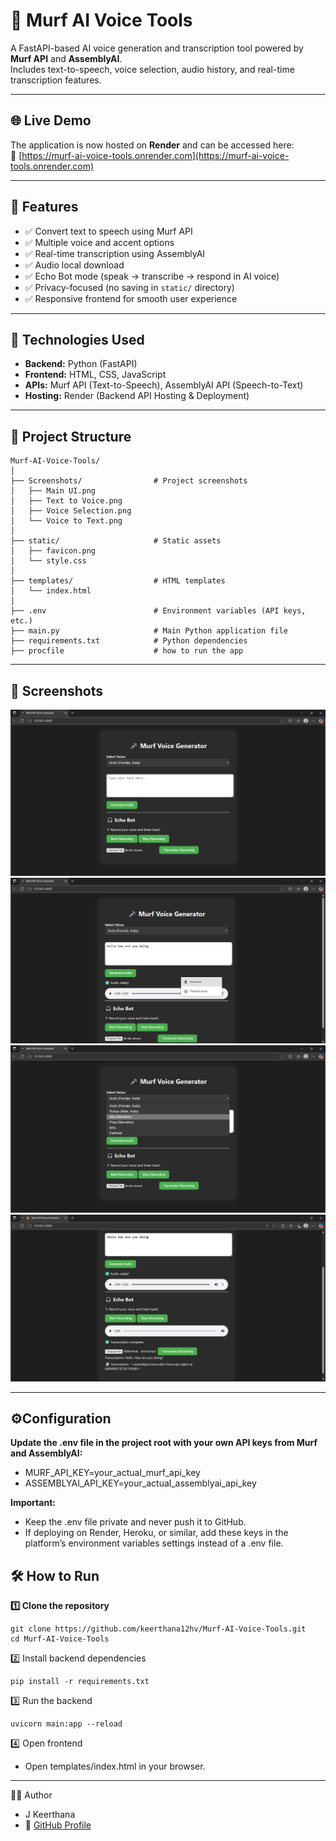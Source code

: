 # 🎤 Murf AI Voice Tools

A FastAPI-based AI voice generation and transcription tool powered by **Murf API** and **AssemblyAI**.  
Includes text-to-speech, voice selection, audio history, and real-time transcription features.

---
## 🌐 Live Demo
The application is now hosted on **Render** and can be accessed here:  
🔗 [https://murf-ai-voice-tools.onrender.com](https://murf-ai-voice-tools.onrender.com)

---

## 🚀 Features
- ✅ Convert text to speech using Murf API  
- ✅ Multiple voice and accent options  
- ✅ Real-time transcription using AssemblyAI  
- ✅ Audio local download  
- ✅ Echo Bot mode (speak → transcribe → respond in AI voice)  
- ✅ Privacy-focused (no saving in `static/` directory)  
- ✅ Responsive frontend for smooth user experience  

---

## 🧰 Technologies Used
- **Backend:** Python (FastAPI)  
- **Frontend:** HTML, CSS, JavaScript  
- **APIs:** Murf API (Text-to-Speech), AssemblyAI API (Speech-to-Text)  
- **Hosting:** Render (Backend API Hosting & Deployment)  

---

## 📂 Project Structure
```text
Murf-AI-Voice-Tools/
│
├── Screenshots/                # Project screenshots
│   ├── Main UI.png
│   ├── Text to Voice.png
│   ├── Voice Selection.png
│   └── Voice to Text.png
│
├── static/                     # Static assets
│   ├── favicon.png
│   └── style.css
│
├── templates/                  # HTML templates
│   └── index.html
│
├── .env                        # Environment variables (API keys, etc.)
├── main.py                     # Main Python application file
├── requirements.txt            # Python dependencies
├── procfile                    # how to run the app
```
---
## 📸 Screenshots
![Main UI](Screenshots/Main%20UI.png)
![Text to Voice](Screenshots/Text%20to%20Voice.png)
![Voice Selection](Screenshots/Voice%20Selection.png)
![Voice to Text](Screenshots/Voice%20to%20Text.png)

---

## ⚙️Configuration
**Update the .env file in the project root with your own API keys from Murf and AssemblyAI:**
- MURF_API_KEY=your_actual_murf_api_key
- ASSEMBLYAI_API_KEY=your_actual_assemblyai_api_key

**Important:**
- Keep the .env file private and never push it to GitHub.
- If deploying on Render, Heroku, or similar, add these keys in the platform’s environment variables settings instead of a .env file.

## 🛠️ How to Run

**1️⃣ Clone the repository**
```
git clone https://github.com/keerthana12hv/Murf-AI-Voice-Tools.git
cd Murf-AI-Voice-Tools
 ```
2️⃣ Install backend dependencies
```
pip install -r requirements.txt
```
3️⃣ Run the backend
```
uvicorn main:app --reload
```
4️⃣ Open frontend
- Open templates/index.html in your browser.

---
👩‍💻 Author
- J Keerthana
- 🔗 [GitHub Profile](https://github.com/keerthana12hv)
